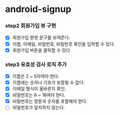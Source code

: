 # android-signup

### step2 회원가입 뷰 구현
- [x] 회원가입 환영 문구를 보여준다.
- [x] 이름, 이메일, 비밀번호, 비밀번호 확인을 입력할 수 있다.
- [x] 회원가입 버튼을 클릭할 수 있다

### step3 유효성 검사 로직 추가 
- [x] 이름은 2 ~ 5자여야 한다.
- [x] 이름에는 숫자나 기호가 포함될 수 없다.
- [x] 이메일 형식이 올바른지 확인.
- [x] 비밀번호는 8 ~ 16여야 한다.
- [x] 비밀번호는 영문과 숫자를 포함해야 한다.
- [ ] 비밀번호가 일치하지 않는다.